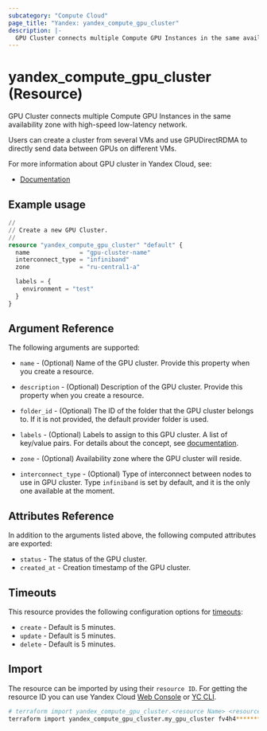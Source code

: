 ```yaml
---
subcategory: "Compute Cloud"
page_title: "Yandex: yandex_compute_gpu_cluster"
description: |-
  GPU Cluster connects multiple Compute GPU Instances in the same availability zone with high-speed low-latency network.
---
```


# yandex_compute_gpu_cluster (Resource)

GPU Cluster connects multiple Compute GPU Instances in the same availability zone with high-speed low-latency network.

Users can create a cluster from several VMs and use GPUDirectRDMA to directly send data between GPUs on different VMs.

For more information about GPU cluster in Yandex Cloud, see:

* [Documentation](https://yandex.cloud/docs/compute/concepts/gpu_cluster)

## Example usage

```terraform
//
// Create a new GPU Cluster.
//
resource "yandex_compute_gpu_cluster" "default" {
  name              = "gpu-cluster-name"
  interconnect_type = "infiniband"
  zone              = "ru-central1-a"

  labels = {
    environment = "test"
  }
}
```

## Argument Reference

The following arguments are supported:

* `name` - (Optional) Name of the GPU cluster. Provide this property when you create a resource.

* `description` - (Optional) Description of the GPU cluster. Provide this property when you create a resource.

* `folder_id` - (Optional) The ID of the folder that the GPU cluster belongs to. If it is not provided, the default provider folder is used.

* `labels` - (Optional) Labels to assign to this GPU cluster. A list of key/value pairs. For details about the concept, see [documentation](https://yandex.cloud/docs/overview/concepts/services#labels).

* `zone` - (Optional) Availability zone where the GPU cluster will reside.

* `interconnect_type` - (Optional) Type of interconnect between nodes to use in GPU cluster. Type `infiniband` is set by default, and it is the only one available at the moment.

## Attributes Reference

In addition to the arguments listed above, the following computed attributes are exported:

* `status` - The status of the GPU cluster.
* `created_at` - Creation timestamp of the GPU cluster.

## Timeouts

This resource provides the following configuration options for [timeouts](https://www.terraform.io/docs/language/resources/syntax.html#operation-timeouts):

- `create` - Default is 5 minutes.
- `update` - Default is 5 minutes.
- `delete` - Default is 5 minutes.

## Import

The resource can be imported by using their `resource ID`. For getting the resource ID you can use Yandex Cloud [Web Console](https://console.yandex.cloud) or [YC CLI](https://yandex.cloud/docs/cli/quickstart).

```bash
# terraform import yandex_compute_gpu_cluster.<resource Name> <resource Id>
terraform import yandex_compute_gpu_cluster.my_gpu_cluster fv4h4**********u4dpa
```
